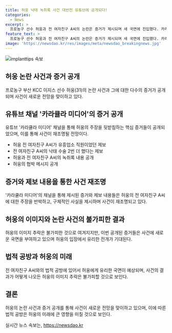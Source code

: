 ```yaml
---
title: 허웅 낙태 녹취록 사건 대반전 유튜브에 공개되다!
categories:
  - News
excerpt: >
  프로농구 선수 허웅과 전 여자친구 A씨의 논란은 증거가 제시되며 새 국면에 진입했다. 카라큘라 미디어가 공개한 영상에서 허웅의 주장을 뒷받침하는 핵심 증거들이 제시되었다. 이에 따라 전 여자친구 A씨의 주장에 대한 반박이 이뤄지고 있다. 또한, 낙태와 협박 등에 대한 증거들도 공개되며 논란이 확산될 전망이다. 해당 사건은 허웅의 이미지 추락을 불가피하게 만들었지만, 법적 공방에서는 허웅에게 유리한 국면이 될 수 있다.
feature_text: >
  프로농구 선수 허웅과 전 여자친구 A씨의 논란은 증거가 제시되며 새 국면에 진입했다. 카라큘라 미디어가 공개한 영상에서 허웅의 주장을 뒷받침하는 핵심 증거들이 제시되었다. 이에 따라 전 여자친구 A씨의 주장에 대한 반박이 이뤄지고 있다. 또한, 낙태와 협박 등에 대한 증거들도 공개되며 논란이 확산될 전망이다. 해당 사건은 허웅의 이미지 추락을 불가피하게 만들었지만, 법적 공방에서는 허웅에게 유리한 국면이 될 수 있다.
image: 'https://newsdao.kr/res/images/meta/newsdao_breakingnews.jpg'
---
```


<p><img src="https://newsdao.kr/res/images/meta/newsdao_breakingnews.jpg" alt="implanttips 속보" /></p>

<h2 data-ke-size="size26">허웅 논란 사건과 증거 공개</h2>

<p data-ke-size="size16">프로농구 부산 KCC 이지스 선수 허웅(31)의 논란 사건과 그에 대한 다수의 증거가 공개되며 사건이 새로운 전망을 맞이하고 있다.</p>

<h2 data-ke-size="size24">유튜브 채널 '카라큘라 미디어'의 증거 공개</h2>

<p data-ke-size="size16">유튜브 '카라큘라 미디어' 채널을 통해 허웅의 주장을 뒷받침하는 핵심 증거들이 공개되었으며, 이를 통해 사건이 재조명될 전망이다.</p>

<ul>
  <li>허웅 전 여자친구 A씨가 유흥업소 직원이었던 제보</li>
  <li>전 여자친구 A씨의 낙태 수술 2번 더 했다는 제보</li>
  <li>허웅과 전 여자친구 A씨의 녹취록 내용 공개</li>
  <li>허웅의 협박 메시지 공개</li>
</ul>

<h2 data-ke-size="size24">증거와 제보 내용을 통한 사건 재조명</h2>

<p data-ke-size="size16">'카라큘라 미디어'의 채널을 통해 제시된 증거와 제보 내용들은 허웅의 전 여자친구 A씨에 대한 주장을 반박하고, 구체적인 사실을 제시하며 사건이 재조명되고 있다.</p>

<h2 data-ke-size="size24">허웅의 이미지와 논란 사건의 불가피한 결과</h2>

<p data-ke-size="size16">허웅의 이미지 추락은 불가피한 것으로 여겨지지만, 이번 공개된 증거들은 사건에 새로운 국면을 부여하고 있으며 허웅의 입장에서 유리한 전개가 기대된다.</p>

<h2 data-ke-size="size24">법적 공방과 허웅의 미래</h2>

<p data-ke-size="size16">전 여자친구 A씨와의 법적 공방에 있어서 허웅에게 유리한 국면이 예상되며, 사건의 결과가 어떻게 나오든 허웅의 이미지 추락은 불가피할 것으로 보인다.</p>

<h2 data-ke-size="size24">결론</h2>

<p data-ke-size="size16">허웅의 논란 사건과 증거 공개를 통해 사건이 새로운 전망을 맞이하고 있으며, 이에 따른 법적 공방은 허웅의 미래에 큰 영향을 미칠 것으로 보인다.</p>
실시간 뉴스 속보는, <a href="https://newsdao.kr" rel="dofollow">https://newsdao.kr</a>


